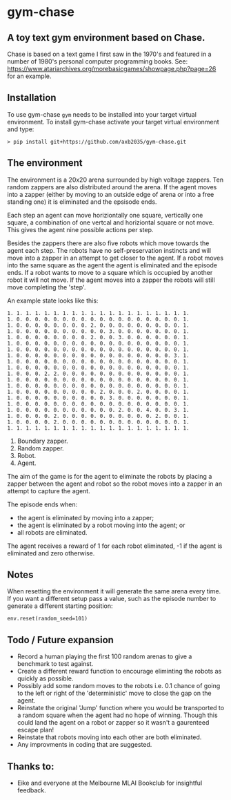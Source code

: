# gym-chase
## A toy text gym environment based on Chase.

Chase is based on a text game I first saw in the 1970's and featured
in a number of 1980's personal computer programming books. See:
https://www.atariarchives.org/morebasicgames/showpage.php?page=26
for an example.

## Installation
To use gym-chase ```gym``` needs to be installed into your target virtual 
environment. To install gym-chase activate your target virtual environment and
type:
```
> pip install git+https://github.com/axb2035/gym-chase.git
```

## The environment
The environment is a 20x20 arena surrounded by high voltage zappers. Ten 
random zappers are also distributed around the arena. If the agent moves 
into a zapper (either by moving to an outside edge of arena or into a free 
standing one) it is eliminated and the epsisode ends.

Each step an agent can move horiziontally one square, vertically one 
square, a combination of one vertcal and horiziontal square or not move.
This gives the agent nine possible actions per step.

Besides the zappers there are also five robots which move towards the
agent each step. The robots have no self-preservation instincts and will
move into a zapper in an attempt to get closer to the agent. If a robot 
moves into the same square as the agent the agent is eliminated and the
episode ends. If a robot wants to move to a square which is occupied
by another robot it will not move. If the agent moves into a zapper the
robots will still move completing the 'step'.    

An example state looks like this:
```
1. 1. 1. 1. 1. 1. 1. 1. 1. 1. 1. 1. 1. 1. 1. 1. 1. 1. 1. 1.
1. 0. 0. 0. 0. 0. 0. 0. 0. 0. 0. 0. 0. 0. 0. 0. 0. 0. 0. 1.
1. 0. 0. 0. 0. 0. 0. 0. 0. 2. 0. 0. 0. 0. 0. 0. 0. 0. 0. 1.
1. 0. 0. 0. 0. 0. 0. 0. 0. 0. 0. 3. 0. 0. 0. 0. 0. 0. 0. 1.
1. 0. 0. 0. 0. 0. 0. 0. 0. 2. 0. 0. 3. 0. 0. 0. 0. 0. 0. 1.
1. 0. 0. 0. 0. 0. 0. 0. 0. 0. 0. 0. 0. 0. 0. 0. 0. 0. 0. 1.
1. 0. 0. 0. 0. 0. 0. 0. 0. 0. 0. 0. 0. 0. 0. 0. 0. 0. 0. 1.
1. 0. 0. 0. 0. 0. 0. 0. 0. 0. 0. 0. 0. 0. 0. 0. 0. 0. 3. 1.
1. 0. 0. 0. 0. 0. 0. 0. 0. 0. 0. 0. 0. 0. 0. 0. 0. 0. 0. 1.
1. 0. 0. 0. 0. 0. 0. 0. 0. 0. 0. 0. 0. 0. 0. 0. 0. 0. 0. 1.
1. 0. 0. 0. 2. 2. 0. 0. 0. 0. 0. 0. 0. 0. 0. 0. 0. 0. 0. 1.
1. 0. 0. 0. 0. 0. 0. 0. 0. 0. 0. 0. 0. 0. 0. 0. 0. 0. 0. 1.
1. 0. 0. 0. 0. 0. 0. 0. 0. 0. 0. 0. 0. 0. 0. 0. 0. 0. 0. 1.
1. 0. 0. 0. 0. 0. 0. 0. 0. 0. 2. 0. 0. 0. 2. 0. 0. 0. 0. 1.
1. 0. 0. 0. 0. 0. 0. 0. 0. 0. 0. 3. 0. 0. 0. 0. 0. 0. 0. 1.
1. 0. 0. 0. 0. 0. 0. 0. 0. 0. 0. 0. 0. 0. 0. 0. 0. 0. 0. 1.
1. 0. 0. 0. 0. 0. 0. 0. 0. 0. 0. 0. 2. 0. 0. 4. 0. 0. 3. 1.
1. 0. 0. 0. 0. 2. 0. 0. 0. 0. 0. 0. 0. 0. 0. 0. 2. 0. 0. 1.
1. 0. 0. 0. 0. 2. 0. 0. 0. 0. 0. 0. 0. 0. 0. 0. 0. 0. 0. 1.
1. 1. 1. 1. 1. 1. 1. 1. 1. 1. 1. 1. 1. 1. 1. 1. 1. 1. 1. 1.
```
1. Boundary zapper.
2. Random zapper.
3. Robot.
4. Agent.

The aim of the game is for the agent to eliminate the robots by placing 
a zapper between the agent and robot so the robot moves into a zapper in 
an attempt to capture the agent.

The episode ends when:
- the agent is eliminated by moving into a zapper;
- the agent is eliminated by a robot moving into the agent; or
- all robots are eliminated.

The agent receives a reward of 1 for each robot eliminated, -1 if the agent
is eliminated and zero otherwise.

## Notes

When resetting the environment it will generate the same arena every time. If
you want a different setup pass a value, such as the episode number to generate 
a different starting position:
```
env.reset(random_seed=101)
```

## Todo / Future expansion
- Record a human playing the first 100 random arenas to give a benchmark to 
test against.
- Create a different reward function to encourage eliminting the robots as
quickly as possible.
- Possibly add some random moves to the robots i.e. 0.1 chance of going to
the left or right of the 'deterministic' move to close the gap on the agent.
- Reinstate the original 'Jump' function where you would be transported to a 
random square when the agent had no hope of winning. Though this could land the
agent on a robot or zapper so it wasn't a gaurenteed escape plan!
- Reinstate that robots moving into each other are both eliminated.
- Any improvments in coding that are suggested.

## Thanks to:
- Eike and everyone at the Melbourne MLAI Bookclub for insightful feedback.
